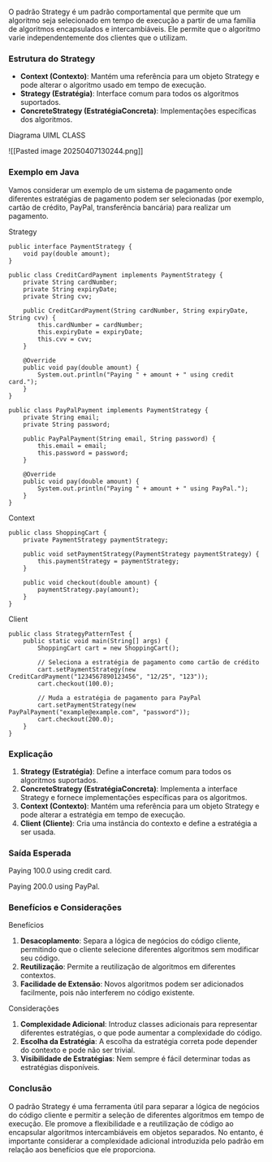 O padrão Strategy é um padrão comportamental que permite que um algoritmo seja selecionado em tempo de execução a partir de uma família de algoritmos encapsulados e intercambiáveis. Ele permite que o algoritmo varie independentemente dos clientes que o utilizam.

### Estrutura do Strategy

- **Context (Contexto)**: Mantém uma referência para um objeto Strategy e pode alterar o algoritmo usado em tempo de execução.
- **Strategy (Estratégia)**: Interface comum para todos os algoritmos suportados.
- **ConcreteStrategy (EstratégiaConcreta)**: Implementações específicas dos algoritmos.

Diagrama UIML CLASS

![[Pasted image 20250407130244.png]]
### Exemplo em Java

Vamos considerar um exemplo de um sistema de pagamento onde diferentes estratégias de pagamento podem ser selecionadas (por exemplo, cartão de crédito, PayPal, transferência bancária) para realizar um pagamento.

Strategy

```
public interface PaymentStrategy {
    void pay(double amount);
}

public class CreditCardPayment implements PaymentStrategy {
    private String cardNumber;
    private String expiryDate;
    private String cvv;

    public CreditCardPayment(String cardNumber, String expiryDate, String cvv) {
        this.cardNumber = cardNumber;
        this.expiryDate = expiryDate;
        this.cvv = cvv;
    }

    @Override
    public void pay(double amount) {
        System.out.println("Paying " + amount + " using credit card.");
    }
}

public class PayPalPayment implements PaymentStrategy {
    private String email;
    private String password;

    public PayPalPayment(String email, String password) {
        this.email = email;
        this.password = password;
    }

    @Override
    public void pay(double amount) {
        System.out.println("Paying " + amount + " using PayPal.");
    }
}

```

Context

```
public class ShoppingCart {
    private PaymentStrategy paymentStrategy;

    public void setPaymentStrategy(PaymentStrategy paymentStrategy) {
        this.paymentStrategy = paymentStrategy;
    }

    public void checkout(double amount) {
        paymentStrategy.pay(amount);
    }
}

```

Client

```
public class StrategyPatternTest {
    public static void main(String[] args) {
        ShoppingCart cart = new ShoppingCart();

        // Seleciona a estratégia de pagamento como cartão de crédito
        cart.setPaymentStrategy(new CreditCardPayment("1234567890123456", "12/25", "123"));
        cart.checkout(100.0);

        // Muda a estratégia de pagamento para PayPal
        cart.setPaymentStrategy(new PayPalPayment("example@example.com", "password"));
        cart.checkout(200.0);
    }
}

```

### Explicação

1. **Strategy (Estratégia)**: Define a interface comum para todos os algoritmos suportados.
2. **ConcreteStrategy (EstratégiaConcreta)**: Implementa a interface Strategy e fornece implementações específicas para os algoritmos.
3. **Context (Contexto)**: Mantém uma referência para um objeto Strategy e pode alterar a estratégia em tempo de execução.
4. **Client (Cliente)**: Cria uma instância do contexto e define a estratégia a ser usada.

### Saída Esperada

Paying 100.0 using credit card.

Paying 200.0 using PayPal.

### Benefícios e Considerações

Benefícios

1. **Desacoplamento**: Separa a lógica de negócios do código cliente, permitindo que o cliente selecione diferentes algoritmos sem modificar seu código.
2. **Reutilização**: Permite a reutilização de algoritmos em diferentes contextos.
3. **Facilidade de Extensão**: Novos algoritmos podem ser adicionados facilmente, pois não interferem no código existente.

Considerações

1. **Complexidade Adicional**: Introduz classes adicionais para representar diferentes estratégias, o que pode aumentar a complexidade do código.
2. **Escolha da Estratégia**: A escolha da estratégia correta pode depender do contexto e pode não ser trivial.
3. **Visibilidade de Estratégias**: Nem sempre é fácil determinar todas as estratégias disponíveis.

### Conclusão

O padrão Strategy é uma ferramenta útil para separar a lógica de negócios do código cliente e permitir a seleção de diferentes algoritmos em tempo de execução. Ele promove a flexibilidade e a reutilização de código ao encapsular algoritmos intercambiáveis em objetos separados. No entanto, é importante considerar a complexidade adicional introduzida pelo padrão em relação aos benefícios que ele proporciona.